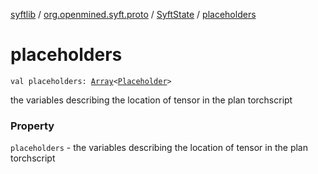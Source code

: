 [syftlib](../../index.md) / [org.openmined.syft.proto](../index.md) / [SyftState](index.md) / [placeholders](./placeholders.md)

# placeholders

`val placeholders: `[`Array`](https://kotlinlang.org/api/latest/jvm/stdlib/kotlin/-array/index.html)`<`[`Placeholder`](../-placeholder/index.md)`>`

the variables describing the location of tensor in the plan torchscript

### Property

`placeholders` - the variables describing the location of tensor in the plan torchscript